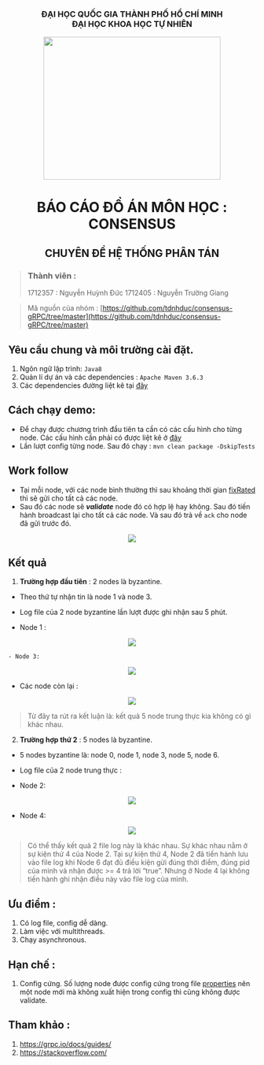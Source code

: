 ### <center>ĐẠI HỌC QUỐC GIA THÀNH PHỐ HỒ CHÍ MINH<br/>ĐẠI HỌC KHOA HỌC TỰ NHIÊN</center>
<center><img src="https://truyenthongdaiphuc.files.wordpress.com/2015/09/dai_hoc_khoa_hoc_tu_nhien_dhqg-hcm.png" width="360" height="290"/></center>

# <center>BÁO CÁO ĐỒ ÁN MÔN HỌC : CONSENSUS</center>
## <center>CHUYÊN ĐỀ HỆ THỐNG PHÂN TÁN</center>

> ### Thành viên : 
> 1712357 : Nguyễn Huỳnh Đức
> 1712405 : Nguyễn Trường Giang

> Mã nguồn của nhóm : [https://github.com/tdnhduc/consensus-gRPC/tree/master](https://github.com/tdnhduc/consensus-gRPC/tree/master)

## Yêu cầu chung và môi trường cài đặt.
1. Ngôn ngữ lập trình: ```Java8```
2. Quản lí dự án và các dependencies : ```Apache Maven 3.6.3```
3. Các dependencies đường liệt kê tại [đây](https://github.com/tdnhduc/consensus-gRPC/blob/master/pom.xml)
## Cách chạy demo:
- Để chạy được chương trình đầu tiên ta cần có các cấu hình cho từng node. Các cấu hình cần phải có được liệt kê ở [đây](https://github.com/tdnhduc/consensus-gRPC/blob/master/consensus/src/main/resources/application.properties)
- Lần lượt config từng node. Sau đó chạy :
```mvn clean package -DskipTests```

## Work follow
- Tại mỗi node, với các node bình thường thì sau khoảng thời gian [fixRated](https://github.com/tdnhduc/consensus-gRPC/blob/ad603b4758c0fdab724424fcc965ef56cecd70a3/consensus/src/main/resources/application.properties#L16) thì sẽ gửi cho tất cả các node.
- Sau đó các node sẽ _**validate**_ node đó có hợp lệ hay không. Sau đó tiến hành broadcast lại cho tất cả các node. Và sau đó trả về ```ack``` cho node đã gửi trước đó.
<center><img src="https://i.imgur.com/OGWsXbP.png" /></center>

## Kết quả
1. **Trường hợp đầu tiên** : 2 nodes là byzantine. 
- Theo thứ tự nhận tin là node 1 và node 3.
- Log file của 2 node byzantine lần lượt được ghi nhận sau 5 phút. 

- Node 1 :
<center><img src= "https://i.imgur.com/eNHojkd.png"></center>

	- Node 3: 
<center><img src="https://i.imgur.com/jGZNJmJ.png"></center>

- Các node còn lại :
<center><img src="https://i.imgur.com/QrupovP.png"/></center>

> Từ đây ta rút ra kết luận là: kết quả 5 node trung thực kia không có gì khác nhau.

2. **Trường hợp thứ 2** : 5 nodes là byzantine.

- 5 nodes byzantine là: node 0, node 1, node 3, node 5, node 6.
- Log file của 2 node trung thực :

- Node 2:

<center><img src="https://i.imgur.com/7ln8WY2.png"/></center>

- Node 4:

<center><img src="https://i.imgur.com/i2Jduzs.png"></center>

> Có thể thấy kết quả 2 file log này là khác nhau. Sự khác nhau nằm ở sự kiện thứ 4 của Node 2. Tại sự kiện thứ 4, Node 2 đã tiến hành lưu vào file log khi Node 6 đạt đủ điều kiện gửi đúng thời điểm, đúng pid của mình và nhận được >= 4 trả lời “true”. Nhưng ở Node 4 lại không tiến hành ghi nhận điều này vào file log của mình.

## Ưu điểm :
1. Có log file, config dễ dàng.
2. Làm việc với multithreads. 
3. Chạy asynchronous.
## Hạn chế :
1. Config cứng. Số lượng node được config cứng trong file [properties](https://github.com/tdnhduc/consensus-gRPC/blob/ad603b4758c0fdab724424fcc965ef56cecd70a3/consensus/src/main/resources/application.properties#L8) nên một node mới mà không xuất hiện trong config thì cũng không được validate.

## Tham khảo :
1. https://grpc.io/docs/guides/
2. https://stackoverflow.com/
<!--stackedit_data:
eyJoaXN0b3J5IjpbLTEzOTc3MDE1NzksMTEyMzA1ODI0MSwtNz
E0MDY1NzQwLDU3NTYxNTM2MiwtMTU5Nzk5OTAyMF19
-->